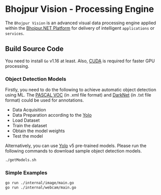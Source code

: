 # Bhojpur Vision - Processing Engine

The `Bhojpur Vision` is an advanced visual data processing engine applied within the
[Bhojpur.NET Platform](https://github.com/bhojpur/platform/) for delivery of intelligent
`applications` or `services`.

## Build Source Code

You need to install `Go` v1.16 at least. Also, [CUDA](https://docs.nvidia.com/cuda/index.html)
is required for faster GPU processing.

### Object Detection Models

Firstly, you need to do the following to achieve automatic object detection using ML. The
[PASCAL VOC](http://host.robots.ox.ac.uk/pascal/VOC/) (in .xml file format) and
[DarkNet](https://github.com/pjreddie/darknet) (in .txt file format) could be used for annotations.

- Data Acquisition
- Data Preparation according to the [Yolo](https://pjreddie.com/darknet/yolo/)
- Load Dataset
- Train the dataset
- Obtain the model weights
- Test the model

Alternatively, you can use [Yolo](https://pjreddie.com/darknet/yolo/) v5 pre-trained models.
Please run the following commands to download sample object detection models.

```bash
./getModels.sh
```

### Simple Examples

```bash
go run ./internal/image/main.go
go run ./internal/webcam/main.go
```
